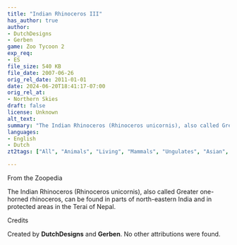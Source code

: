 ```yaml
---
title: "Indian Rhinoceros III"
has_author: true
author: 
- DutchDesigns
- Gerben
game: Zoo Tycoon 2
exp_req: 
- ES
file_size: 540 KB
file_date: 2007-06-26
orig_rel_date: 2011-01-01
date: 2024-06-20T18:41:17-07:00
orig_rel_at: 
- Northern Skies
draft: false
license: Unknown
alt_text: 
summary: "The Indian Rhinoceros (Rhinoceros unicornis), also called Greater one-horned rhinoceros, can be found in parts of north-eastern India and in protected areas in the Terai of Nepal."
languages:
- English
- Dutch
zt2tags: ["All", "Animals", "Living", "Mammals", "Ungulates", "Asian", "ZT2" ]

---
```


 From the Zoopedia 

The Indian Rhinoceros (Rhinoceros unicornis), also called Greater one-horned rhinoceros, can be found in parts of north-eastern India and in protected areas in the Terai of Nepal.

 Credits 

Created by **DutchDesigns** and **Gerben**. No other attributions were found.